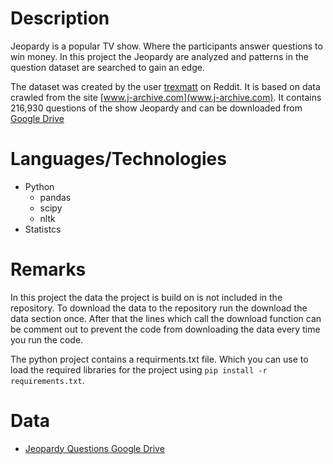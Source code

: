 # Description

Jeopardy is a popular TV show. Where the participants answer questions to win money. In this project the Jeopardy are analyzed and patterns in the question dataset are searched to gain an edge.

The dataset was created by the user [trexmatt](https://www.reddit.com/r/datasets/comments/1uyd0t/200000_jeopardy_questions_in_a_json_file/) on Reddit. It is based on data crawled from the site [www.j-archive.com](www.j-archive.com). It contains 216,930 questions of the show Jeopardy and can be downloaded from [Google Drive](https://drive.google.com/file/d/0BwT5wj_P7BKXUl9tOUJWYzVvUjA/view)

# Languages/Technologies

* Python 
  * pandas
  * scipy
  * nltk
* Statistcs

# Remarks

In this project the data the project is build on is not included in the repository. To download the data to the repository run the download the data section once. After that the lines which call the download function can be comment out to prevent the code from downloading the data every time you run the code.

The python project contains a requirments.txt file. Which you can use to load the required libraries for the project using ``pip install -r requirements.txt``.

# Data

* [Jeopardy Questions Google Drive](https://drive.google.com/file/d/0BwT5wj_P7BKXUl9tOUJWYzVvUjA/view)